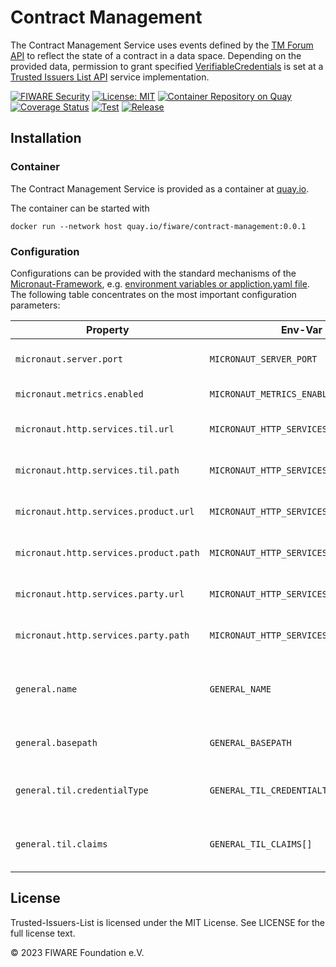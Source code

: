 # Contract Management

The Contract Management Service uses events defined by
the [TM Forum API](https://raw.githubusercontent.com/FIWARE/trusted-issuers-list/main/api/trusted-issuers-list.yaml) to
reflect the state of a contract in a
data space. Depending on the provided data, permission to grant
specified [VerifiableCredentials](https://www.w3.org/TR/vc-data-model/) is set at a
[Trusted Issuers List API](./api/trusted-issuers-list.yaml) service implementation.

[![FIWARE Security](https://nexus.lab.fiware.org/repository/raw/public/badges/chapters/security.svg)](https://www.fiware.org/developers/catalogue/)
[![License: MIT](https://img.shields.io/badge/License-MIT-yellow.svg)](https://opensource.org/licenses/MIT)
[![Container Repository on Quay](https://img.shields.io/badge/quay.io-fiware%2Fcontract-management-grey?logo=red%20hat&labelColor=EE0000)](https://quay.io/repository/fiware/contract-management)
[![Coverage Status](https://coveralls.io/repos/github/FIWARE/contract-management/badge.svg?branch=main)](https://coveralls.io/github/FIWARE/contract-management?branch=main)
[![Test](https://github.com/FIWARE/contract-management/actions/workflows/test.yml/badge.svg)](https://github.com/FIWARE/contract-management/actions/workflows/test.yml)
[![Release](https://github.com/FIWARE/contract-management/actions/workflows/release.yml/badge.svg)](https://github.com/FIWARE/contract-management/actions/workflows/release.yml)

## Installation

### Container

The Contract Management Service is provided as a container
at [quay.io](https://quay.io/repository/fiware/contract-management).

The container can be started with

```shell
docker run --network host quay.io/fiware/contract-management:0.0.1
```

### Configuration

Configurations can be provided with the standard mechanisms of the [Micronaut-Framework](https://micronaut.io/),
e.g. [environment variables or appliction.yaml file](https://docs.micronaut.io/3.1.3/guide/index.html#configurationProperties).
The following table concentrates on the most important configuration parameters:

| Property                               | Env-Var                                | Description                                                        | Default                          |
|----------------------------------------|----------------------------------------|--------------------------------------------------------------------|----------------------------------|
| `micronaut.server.port`                | `MICRONAUT_SERVER_PORT`                | Server port to be used for the listener endpoint.                  | 8080                             |
| `micronaut.metrics.enabled`            | `MICRONAUT_METRICS_ENABLED`            | Enable the metrics gathering                                       | true                             |
| `micronaut.http.services.til.url`      | `MICRONAUT_HTTP_SERVICES_TIL_URL`      | URL of the Trusted Issuers List Endpoint                           | http://trusted-issuers-list:8080 |
| `micronaut.http.services.til.path`     | `MICRONAUT_HTTP_SERVICES_TIL_PATH`     | Subpath of the Trusted Issuers List Endpoint                       | ""                               |
| `micronaut.http.services.product.url`  | `MICRONAUT_HTTP_SERVICES_PRODUCT_URL`  | URL of the TM Forum Product Order Endpoint                         | http://tmforum:8080              |
| `micronaut.http.services.product.path` | `MICRONAUT_HTTP_SERVICES_PRODUCT_PATH` | Subpath of the TM Forum Product Order Endpoint                     | "productordering"                |
| `micronaut.http.services.party.url`    | `MICRONAUT_HTTP_SERVICES_PARTY_URL`    | URL of the TM Forum Party Endpoint                                 | http://tmforum:8080              |
| `micronaut.http.services.party.path`   | `MICRONAUT_HTTP_SERVICES_PARTY_PATH`   | Subpath of the TM Forum Party Endpoint                             | "party"                          |
| `general.name`                         | `GENERAL_NAME`                         | Name of the service, used for the callback/listener subscription   | contract-management              |
| `general.basepath`                     | `GENERAL_BASEPATH`                     | Basepath used for the provided listener endpoint                   | ""                               |
| `general.til.credentialType`           | `GENERAL_TIL_CREDENTIALTYPE`           | Credential type for which the permissions/claims shall be added to | "MyCredential"                   |
| `general.til.claims`                   | `GENERAL_TIL_CLAIMS[]`                 | The claims that shall be added to the Trusted Issuers List         | ""                               |

## License

Trusted-Issuers-List is licensed under the MIT License. See LICENSE for the full license text.

© 2023 FIWARE Foundation e.V.